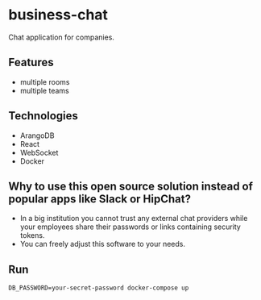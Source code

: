 # business-chat
Chat application for companies.

## Features
* multiple rooms
* multiple teams

## Technologies
* ArangoDB
* React
* WebSocket
* Docker

## Why to use this open source solution instead of popular apps like Slack or HipChat?

* In a big institution you cannot trust any external chat providers while your employees share their passwords or links containing security tokens.
* You can freely adjust this software to your needs.

## Run

`DB_PASSWORD=your-secret-password docker-compose up`

